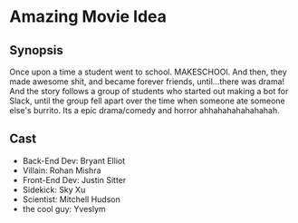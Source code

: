 # Amazing Movie Idea

## Synopsis

Once upon a time a student went to school. MAKESCHOOl. And then, they made awesome shit, and became forever friends, until...there was drama! And the story follows a group of students who started out making a bot for Slack, until the group fell apart over the time when someone ate someone else's burrito. Its a epic drama/comedy and horror ahhahahahahahahah.

## Cast

- Back-End Dev: Bryant Elliot
- Villain: Rohan Mishra
- Front-End Dev: Justin Sitter
- Sidekick: Sky Xu
- Scientist: Mitchell Hudson
- the cool guy: Yveslym
